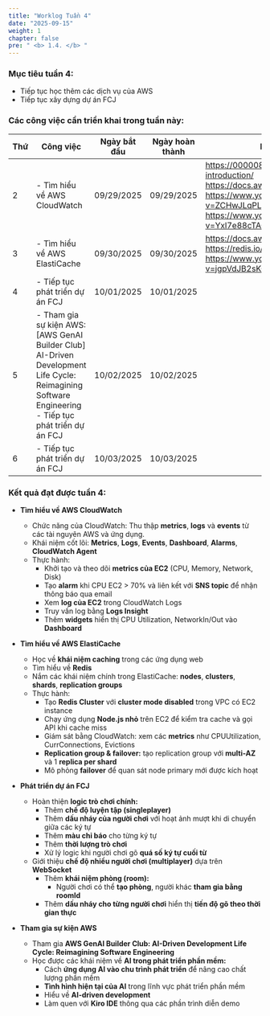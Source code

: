 ```yaml
---
title: "Worklog Tuần 4"
date: "2025-09-15"
weight: 1
chapter: false
pre: " <b> 1.4. </b> "
---
```


### Mục tiêu tuần 4:

* Tiếp tục học thêm các dịch vụ của AWS
* Tiếp tục xây dựng dự án FCJ

### Các công việc cần triển khai trong tuần này:
| Thứ | Công việc                                                                                                                                                 | Ngày bắt đầu | Ngày hoàn thành | Nguồn tài liệu                                                                                                                                                                           |
| --- |-----------------------------------------------------------------------------------------------------------------------------------------------------------| ------------ | --------------- |------------------------------------------------------------------------------------------------------------------------------------------------------------------------------------------|
| 2   | - Tìm hiểu về AWS CloudWatch                                                                                                                              | 09/29/2025 | 09/29/2025      | <https://000008.awsstudygroup.com/1-introduction/> <https://docs.aws.amazon.com/cloudwatch/> <https://www.youtube.com/watch?v=ZCHwJLqPLj8> <https://www.youtube.com/watch?v=Yxl7e88cTAQ> 
| 3   | - Tìm hiểu về AWS ElastiCache                                                                                                                             | 09/30/2025 | 09/30/2025      | <https://docs.aws.amazon.com/elasticache/> <https://redis.io/> <https://www.youtube.com/watch?v=jgpVdJB2sKQ>                                                                             |
| 4   | - Tiếp tục phát triển dự án FCJ                                                                                                                           | 10/01/2025 | 10/01/2025      |                                                                                                                                                                                          |
| 5   | - Tham gia sự kiện AWS: [AWS GenAI Builder Club] AI-Driven Development Life Cycle: Reimagining Software Engineering <br> - Tiếp tục phát triển dự án FCJ  | 10/02/2025 | 10/02/2025      |                                                                                                                                                                                          |
| 6   | - Tiếp tục phát triển dự án FCJ                                                                                                                           | 10/03/2025 | 10/03/2025      |                                                                                                                                                                                          |


### Kết quả đạt được tuần 4:

* **Tìm hiểu về AWS CloudWatch**
    * Chức năng của CloudWatch: Thu thập **metrics**, **logs** và **events** từ các tài nguyên AWS và ứng dụng.
    * Khái niệm cốt lõi: **Metrics**, **Logs**, **Events**, **Dashboard**, **Alarms**, **CloudWatch Agent**
    * Thực hành:
        * Khởi tạo và theo dõi **metrics của EC2** (CPU, Memory, Network, Disk)
        * Tạo **alarm** khi CPU EC2 > 70% và liên kết với **SNS topic** để nhận thông báo qua email
        * Xem **log của EC2** trong CloudWatch Logs
        * Truy vấn log bằng **Logs Insight**
        * Thêm **widgets** hiển thị CPU Utilization, NetworkIn/Out vào **Dashboard**

* **Tìm hiểu về AWS ElastiCache**
    * Học về **khái niệm caching** trong các ứng dụng web
    * Tìm hiểu về **Redis**
    * Nắm các khái niệm chính trong ElastiCache: **nodes**, **clusters**, **shards**, **replication groups**
    * Thực hành:
        * Tạo **Redis Cluster** với **cluster mode disabled** trong VPC có EC2 instance
        * Chạy ứng dụng **Node.js nhỏ** trên EC2 để kiểm tra cache và gọi API khi cache miss
        * Giám sát bằng CloudWatch: xem các **metrics** như CPUUtilization, CurrConnections, Evictions
        * **Replication group & failover:** tạo replication group với **multi-AZ** và 1 **replica per shard**
        * Mô phỏng **failover** để quan sát node primary mới được kích hoạt

* **Phát triển dự án FCJ**
    * Hoàn thiện **logic trò chơi chính:**
        * Thêm **chế độ luyện tập (singleplayer)**
        * Thêm **dấu nháy của người chơi** với hoạt ảnh mượt khi di chuyển giữa các ký tự
        * Thêm **màu chỉ báo** cho từng ký tự
        * Thêm **thời lượng trò chơi**
        * Xử lý logic khi người chơi gõ **quá số ký tự cuối từ**
    * Giới thiệu **chế độ nhiều người chơi (multiplayer)** dựa trên **WebSocket**
        * Thêm **khái niệm phòng (room):**
            * Người chơi có thể **tạo phòng**, người khác **tham gia bằng roomId**
        * Thêm **dấu nháy cho từng người chơi** hiển thị **tiến độ gõ theo thời gian thực**

* **Tham gia sự kiện AWS**
    * Tham gia **AWS GenAI Builder Club: AI-Driven Development Life Cycle: Reimagining Software Engineering**
    * Học được các khái niệm về **AI trong phát triển phần mềm:**
        * Cách **ứng dụng AI vào chu trình phát triển** để nâng cao chất lượng phần mềm
        * **Tình hình hiện tại của AI** trong lĩnh vực phát triển phần mềm
        * Hiểu về **AI-driven development**
        * Làm quen với **Kiro IDE** thông qua các phần trình diễn demo


